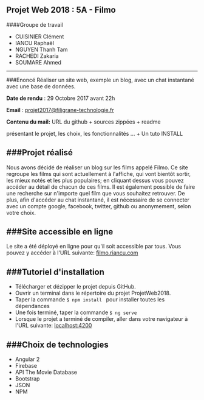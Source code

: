Projet Web 2018 : 5A - Filmo
------------------------------------------------------
####Groupe de travail
* CUISINIER Clément
* IANCU Raphaël
* NGUYEN Thanh Tam
* RACHEDI Zakaria
* SOUMARE Ahmed
-------------------------------------------------------
###Enoncé
Réaliser un site web, exemple un blog, avec un chat instantané avec une base de données.

**Date de rendu** : 29 Octobre 2017 avant 22h

**Email** : projet2017@filigrane-technologie.fr

**Contenu du mail:** URL du github + sources zippées + readme 

présentant le projet, les choix, les fonctionnalités ... + Un tuto INSTALL

###Projet réalisé
-------------------------------------------------------
Nous avons décidé de réaliser un blog sur les films appelé Filmo.
Ce site regroupe les films qui sont actuellement à l'affiche, qui vont bientôt sortir, les mieux notés et les plus populaires; en cliquant dessus vous pouvez accéder au détail de chacun de ces films. Il est également possible de faire une recherche sur n'importe quel film que vous souhaitez retrouver.
De plus, afin d'accéder au chat instantané, il est nécessaire de se connecter avec un compte google, facebook, twitter, github ou anonymement, selon votre choix.


###Site accessible en ligne
--------------------------------------------------------
Le site a été déployé en ligne pour qu'il soit accessible par tous.
Vous pouvez y accéder à l'URL suivante: [filmo.riancu.com](http://filmo.riancu.com)

###Tutoriel d'installation
--------------------------------------------------------
* Télécharger et dézipper le projet depuis GitHub.
* Ouvrir un terminal dans le répertoire du projet ProjetWeb2018.
* Taper la commande `$ npm install ` pour installer toutes les dépendances
* Une fois terminé, taper la commande `$ ng serve`
* Lorsque le projet a terminé de compiler, aller dans votre navigateur à l'URL suivante:  [localhost:4200](localhost:4200)


###Choix de technologies
--------------------------------------------------------
* Angular 2
* Firebase
* API The Movie Database
* Bootstrap
* JSON
* NPM